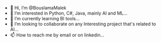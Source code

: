 - 👋 Hi, I’m @BouslamaMalek
- 👀 I’m interested in Python, C#, Java, mainly AI and ML...
- 🌱 I’m currently learning BI tools...
- 💞️ I’m looking to collaborate on any Interesting project that's related to AI...
- 📫 How to reach me by email or on linkedin...
